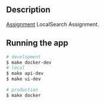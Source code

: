 ## Description

[Assignment](https://gist.github.com/nenadpnc/0afa8e472ad67591cd0bad6db89307c7) LocalSearch Assignment.

## Running the app

```bash
# development
$ make docker-dev
# local
$ make api-dev
$ make ui-dev

# production
$ make docker
```
